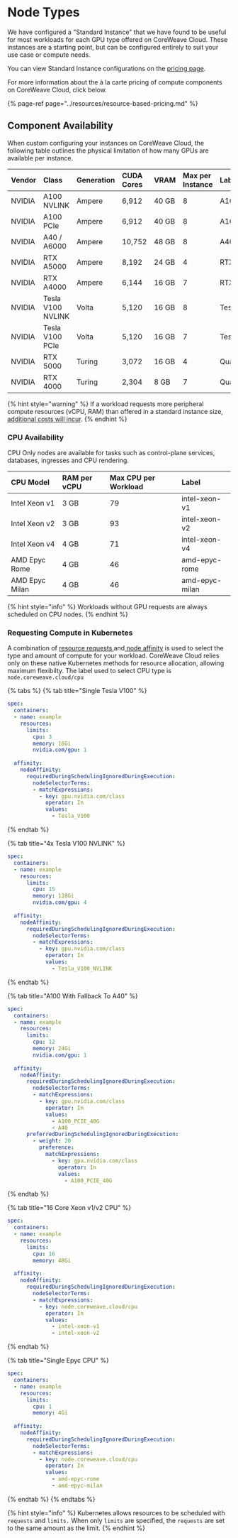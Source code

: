 # Node Types

We have configured a "Standard Instance" that we have found to be useful for most workloads for each GPU type offered on CoreWeave Cloud. These instances are a starting point, but can be configured entirely to suit your use case or compute needs.

You can view Standard Instance configurations on the [pricing page](https://www.coreweave.com/pricing).

For more information about the à la carte pricing of compute components on CoreWeave Cloud, click below.

{% page-ref page="../resources/resource-based-pricing.md" %}

## Component Availability

When custom configuring your instances on CoreWeave Cloud, the following table outlines the physical limitation of how many GPUs are available per instance.

| Vendor | Class | Generation | CUDA Cores | VRAM | Max per Instance | Label |
| :--- | :--- | :--- | :--- | :--- | :--- | :--- |
| NVIDIA | A100 NVLINK | Ampere | 6,912 | 40 GB | 8 | A100\_NVLINK |
| NVIDIA | A100 PCIe | Ampere | 6,912 | 40 GB | 8 | A100\_PCIE\_40G |
| NVIDIA | A40 / A6000 | Ampere | 10,752 | 48 GB | 8 | A40 / RTX\_A6000 |
| NVIDIA | RTX A5000 | Ampere | 8,192 | 24 GB | 4 | RTX\_A5000 |
| NVIDIA | RTX A4000 | Ampere | 6,144 | 16 GB | 7 | RTX\_A4000 |
| NVIDIA | Tesla V100 NVLINK | Volta | 5,120 | 16 GB | 8 | Tesla\_V100\_NVLINK |
| NVIDIA | Tesla V100 PCIe | Volta | 5,120 | 16 GB | 7 | Tesla\_V100\_PCIE |
| NVIDIA | RTX 5000 | Turing | 3,072 | 16 GB | 4 | Quadro\_RTX\_5000 |
| NVIDIA | RTX 4000 | Turing | 2,304 | 8 GB  | 7 | Quadro\_RTX\_4000 |

{% hint style="warning" %}
If a workload requests more peripheral compute resources \(vCPU, RAM\) than offered in a standard instance size, [additional costs will incur](../resources/resource-based-pricing.md). 
{% endhint %}

### CPU Availability

CPU Only nodes are available for tasks such as control-plane services, databases, ingresses and CPU rendering. 

| CPU Model | RAM per vCPU | Max CPU per Workload | Label |
| :--- | :--- | :--- | :--- |
| Intel Xeon v1 | 3 GB | 79 | intel-xeon-v1 |
| Intel Xeon v2 | 3 GB | 93 | intel-xeon-v2 |
| Intel Xeon v4 | 4 GB | 71 | intel-xeon-v4 |
| AMD Epyc Rome | 4 GB | 46 | amd-epyc-rome |
| AMD Epyc Milan | 4 GB | 46 | amd-epyc-milan |

{% hint style="info" %}
Workloads without GPU requests are always scheduled on CPU nodes.
{% endhint %}

### Requesting Compute in Kubernetes

A combination of [resource requests ](https://kubernetes.io/docs/concepts/configuration/manage-resources-containers/#requests-and-limits)and[ node affinity](https://kubernetes.io/docs/concepts/scheduling-eviction/assign-pod-node/#node-affinity) is used to select the type and amount of compute for your workload. CoreWeave Cloud relies only on these native Kubernetes methods for resource allocation, allowing maximum flexibilty. The label used to select CPU type is `node.coreweave.cloud/cpu`

{% tabs %}
{% tab title="Single Tesla V100" %}
```yaml
spec:
  containers:
  - name: example
    resources:
      limits:
        cpu: 3
        memory: 16Gi
        nvidia.com/gpu: 1
        
  affinity:
    nodeAffinity:
      requiredDuringSchedulingIgnoredDuringExecution:
        nodeSelectorTerms:
        - matchExpressions:
          - key: gpu.nvidia.com/class
            operator: In
            values:
              - Tesla_V100
```
{% endtab %}

{% tab title="4x Tesla V100 NVLINK" %}
```yaml
spec:
  containers:
  - name: example
    resources:
      limits:
        cpu: 15
        memory: 128Gi
        nvidia.com/gpu: 4
        
  affinity:
    nodeAffinity:
      requiredDuringSchedulingIgnoredDuringExecution:
        nodeSelectorTerms:
        - matchExpressions:
          - key: gpu.nvidia.com/class
            operator: In
            values:
              - Tesla_V100_NVLINK
```
{% endtab %}

{% tab title="A100 With Fallback To A40" %}
```yaml
spec:
  containers:
  - name: example
    resources:
      limits:
        cpu: 12
        memory: 24Gi
        nvidia.com/gpu: 1
        
  affinity:
    nodeAffinity:
      requiredDuringSchedulingIgnoredDuringExecution:
        nodeSelectorTerms:
        - matchExpressions:
          - key: gpu.nvidia.com/class
            operator: In
            values:
              - A100_PCIE_40G
              - A40
      preferredDuringSchedulingIgnoredDuringExecution:
        - weight: 20
          preference:
            matchExpressions:
              - key: gpu.nvidia.com/class
                operator: In
                values:
                  - A100_PCIE_40G
```
{% endtab %}

{% tab title="16 Core Xeon v1/v2 CPU" %}
```yaml
spec:
  containers:
  - name: example
    resources:
      limits:
        cpu: 16
        memory: 48Gi
        
  affinity:
    nodeAffinity:
      requiredDuringSchedulingIgnoredDuringExecution:
        nodeSelectorTerms:
        - matchExpressions:
          - key: node.coreweave.cloud/cpu
            operator: In
            values:
              - intel-xeon-v1
              - intel-xeon-v2
```
{% endtab %}

{% tab title="Single Epyc CPU" %}
```yaml
spec:
  containers:
  - name: example
    resources:
      limits:
        cpu: 1
        memory: 4Gi
        
  affinity:
    nodeAffinity:
      requiredDuringSchedulingIgnoredDuringExecution:
        nodeSelectorTerms:
        - matchExpressions:
          - key: node.coreweave.cloud/cpu
            operator: In
            values:
              - amd-epyc-rome
              - amd-epyc-milan
```
{% endtab %}
{% endtabs %}

{% hint style="info" %}
Kubernetes allows resources to be scheduled with `requests` and `limits.` When only `limits` are specified, the `requests` are set to the same amount as the limit.
{% endhint %}

